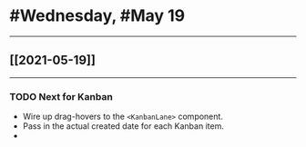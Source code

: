 # #Wednesday, #May 19
---

## [[2021-05-19]]

---

### TODO Next for Kanban

- Wire up drag-hovers to the `<KanbanLane>` component.
- Pass in the actual created date for each Kanban item.
- 